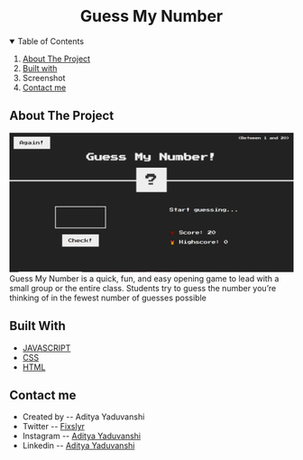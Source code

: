 

<!-- PROJECT LOGO -->
<br />
<p align="center">
  

  <h1 align="center">Guess My Number</h1>


</p>



<!-- TABLE OF CONTENTS -->
<details open="open">
  <summary>Table of Contents</summary>
  <ol>
    <li>
      <a href="#about-the-project">About The Project</a>
    </li>
    <li><a href="#built-with">Built with</a></li>
    <li>Screenshot</li>
    <li><a href="#contact-me"> Contact me</a></li>
    
    
    
  </ol>
</details>



<!-- ABOUT THE PROJECT -->
## About The Project

![screenshot](guess-screenshot.PNG)
Guess My Number is a quick, fun, and easy opening game to lead with a small group or the entire class. Students try to guess the number you’re thinking of in the fewest number of guesses possible

## Built With

* [JAVASCRIPT](https://www.javascript.com/)
* [CSS](https://www.css.com/)
* [HTML](https://www.html.com/)



<!-- CONTACT -->
## Contact me
<ul>
  <li>Created by --  Aditya Yaduvanshi</li>
  <li>Twitter -- <a href="https://twitter.com/fixslyr">Fixslyr</a>
    <li>Instagram -- <a href="https://www.instagram.com/fixslayrxx/">Aditya Yaduvanshi</a>
      <li>Linkedin -- <a href="https://www.linkedin.com/in/theaditya-yaduvanshi-/">Aditya Yaduvanshi</a>
  </ul>    
    










